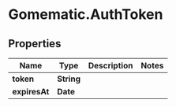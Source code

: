 # Gomematic.AuthToken

## Properties

Name | Type | Description | Notes
------------ | ------------- | ------------- | -------------
**token** | **String** |  | 
**expiresAt** | **Date** |  | 


